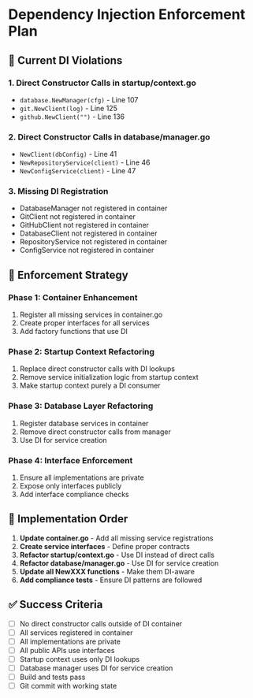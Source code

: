 # Dependency Injection Enforcement Plan

## 🎯 **Current DI Violations**

### 1. **Direct Constructor Calls in startup/context.go**
- `database.NewManager(cfg)` - Line 107
- `git.NewClient(log)` - Line 125  
- `github.NewClient("")` - Line 136

### 2. **Direct Constructor Calls in database/manager.go**
- `NewClient(dbConfig)` - Line 41
- `NewRepositoryService(client)` - Line 46
- `NewConfigService(client)` - Line 47

### 3. **Missing DI Registration**
- DatabaseManager not registered in container
- GitClient not registered in container
- GitHubClient not registered in container
- DatabaseClient not registered in container
- RepositoryService not registered in container
- ConfigService not registered in container

## 🔧 **Enforcement Strategy**

### Phase 1: Container Enhancement
1. Register all missing services in container.go
2. Create proper interfaces for all services
3. Add factory functions that use DI

### Phase 2: Startup Context Refactoring
1. Replace direct constructor calls with DI lookups
2. Remove service initialization logic from startup context
3. Make startup context purely a DI consumer

### Phase 3: Database Layer Refactoring
1. Register database services in container
2. Remove direct constructor calls from manager
3. Use DI for service creation

### Phase 4: Interface Enforcement
1. Ensure all implementations are private
2. Expose only interfaces publicly
3. Add interface compliance checks

## 🚀 **Implementation Order**

1. **Update container.go** - Add all missing service registrations
2. **Create service interfaces** - Define proper contracts
3. **Refactor startup/context.go** - Use DI instead of direct calls
4. **Refactor database/manager.go** - Use DI for service creation
5. **Update all NewXXX functions** - Make them DI-aware
6. **Add compliance tests** - Ensure DI patterns are followed

## ✅ **Success Criteria**

- [ ] No direct constructor calls outside of DI container
- [ ] All services registered in container
- [ ] All implementations are private
- [ ] All public APIs use interfaces
- [ ] Startup context uses only DI lookups
- [ ] Database manager uses DI for service creation
- [ ] Build and tests pass
- [ ] Git commit with working state